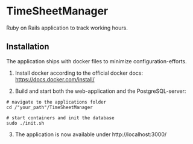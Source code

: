 # TimeSheetManager
Ruby on Rails application to track working hours.

## Installation
The application ships with docker files to minimize configuration-efforts.

1. Install docker according to the official docker docs:
https://docs.docker.com/install/

2. Build and start both the web-application and the PostgreSQL-server:

```
# navigate to the applications folder
cd /"your_path"/TimeSheetManager

# start containers and init the database
sudo ./init.sh
```

3. The application is now available under http://localhost:3000/

